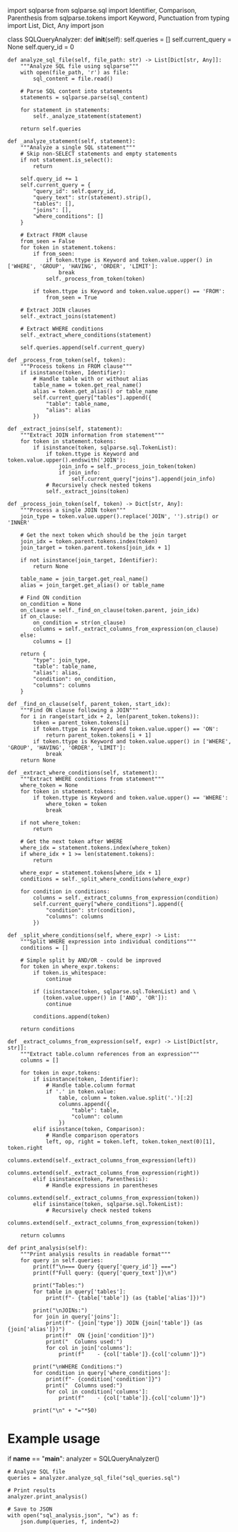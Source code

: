 import sqlparse
from sqlparse.sql import Identifier, Comparison, Parenthesis
from sqlparse.tokens import Keyword, Punctuation
from typing import List, Dict, Any
import json

class SQLQueryAnalyzer:
    def __init__(self):
        self.queries = []
        self.current_query = None
        self.query_id = 0

    def analyze_sql_file(self, file_path: str) -> List[Dict[str, Any]]:
        """Analyze SQL file using sqlparse"""
        with open(file_path, 'r') as file:
            sql_content = file.read()
        
        # Parse SQL content into statements
        statements = sqlparse.parse(sql_content)
        
        for statement in statements:
            self._analyze_statement(statement)
            
        return self.queries

    def _analyze_statement(self, statement):
        """Analyze a single SQL statement"""
        # Skip non-SELECT statements and empty statements
        if not statement.is_select():
            return
            
        self.query_id += 1
        self.current_query = {
            "query_id": self.query_id,
            "query_text": str(statement).strip(),
            "tables": [],
            "joins": [],
            "where_conditions": []
        }
        
        # Extract FROM clause
        from_seen = False
        for token in statement.tokens:
            if from_seen:
                if token.ttype is Keyword and token.value.upper() in ['WHERE', 'GROUP', 'HAVING', 'ORDER', 'LIMIT']:
                    break
                self._process_from_token(token)
            
            if token.ttype is Keyword and token.value.upper() == 'FROM':
                from_seen = True
        
        # Extract JOIN clauses
        self._extract_joins(statement)
        
        # Extract WHERE conditions
        self._extract_where_conditions(statement)
        
        self.queries.append(self.current_query)

    def _process_from_token(self, token):
        """Process tokens in FROM clause"""
        if isinstance(token, Identifier):
            # Handle table with or without alias
            table_name = token.get_real_name()
            alias = token.get_alias() or table_name
            self.current_query["tables"].append({
                "table": table_name,
                "alias": alias
            })

    def _extract_joins(self, statement):
        """Extract JOIN information from statement"""
        for token in statement.tokens:
            if isinstance(token, sqlparse.sql.TokenList):
                if token.ttype is Keyword and token.value.upper().endswith('JOIN'):
                    join_info = self._process_join_token(token)
                    if join_info:
                        self.current_query["joins"].append(join_info)
                # Recursively check nested tokens
                self._extract_joins(token)

    def _process_join_token(self, token) -> Dict[str, Any]:
        """Process a single JOIN token"""
        join_type = token.value.upper().replace('JOIN', '').strip() or 'INNER'
        
        # Get the next token which should be the join target
        join_idx = token.parent.tokens.index(token)
        join_target = token.parent.tokens[join_idx + 1]
        
        if not isinstance(join_target, Identifier):
            return None
            
        table_name = join_target.get_real_name()
        alias = join_target.get_alias() or table_name
        
        # Find ON condition
        on_condition = None
        on_clause = self._find_on_clause(token.parent, join_idx)
        if on_clause:
            on_condition = str(on_clause)
            columns = self._extract_columns_from_expression(on_clause)
        else:
            columns = []
        
        return {
            "type": join_type,
            "table": table_name,
            "alias": alias,
            "condition": on_condition,
            "columns": columns
        }

    def _find_on_clause(self, parent_token, start_idx):
        """Find ON clause following a JOIN"""
        for i in range(start_idx + 2, len(parent_token.tokens)):
            token = parent_token.tokens[i]
            if token.ttype is Keyword and token.value.upper() == 'ON':
                return parent_token.tokens[i + 1]
            if token.ttype is Keyword and token.value.upper() in ['WHERE', 'GROUP', 'HAVING', 'ORDER', 'LIMIT']:
                break
        return None

    def _extract_where_conditions(self, statement):
        """Extract WHERE conditions from statement"""
        where_token = None
        for token in statement.tokens:
            if token.ttype is Keyword and token.value.upper() == 'WHERE':
                where_token = token
                break
                
        if not where_token:
            return
            
        # Get the next token after WHERE
        where_idx = statement.tokens.index(where_token)
        if where_idx + 1 >= len(statement.tokens):
            return
            
        where_expr = statement.tokens[where_idx + 1]
        conditions = self._split_where_conditions(where_expr)
        
        for condition in conditions:
            columns = self._extract_columns_from_expression(condition)
            self.current_query["where_conditions"].append({
                "condition": str(condition),
                "columns": columns
            })

    def _split_where_conditions(self, where_expr) -> List:
        """Split WHERE expression into individual conditions"""
        conditions = []
        
        # Simple split by AND/OR - could be improved
        for token in where_expr.tokens:
            if token.is_whitespace:
                continue
                
            if (isinstance(token, sqlparse.sql.TokenList) and \
               (token.value.upper() in ['AND', 'OR']):
                continue
                
            conditions.append(token)
            
        return conditions

    def _extract_columns_from_expression(self, expr) -> List[Dict[str, str]]:
        """Extract table.column references from an expression"""
        columns = []
        
        for token in expr.tokens:
            if isinstance(token, Identifier):
                # Handle table.column format
                if '.' in token.value:
                    table, column = token.value.split('.')[:2]
                    columns.append({
                        "table": table,
                        "column": column
                    })
            elif isinstance(token, Comparison):
                # Handle comparison operators
                left, op, right = token.left, token.token_next(0)[1], token.right
                columns.extend(self._extract_columns_from_expression(left))
                columns.extend(self._extract_columns_from_expression(right))
            elif isinstance(token, Parenthesis):
                # Handle expressions in parentheses
                columns.extend(self._extract_columns_from_expression(token))
            elif isinstance(token, sqlparse.sql.TokenList):
                # Recursively check nested tokens
                columns.extend(self._extract_columns_from_expression(token))
                
        return columns

    def print_analysis(self):
        """Print analysis results in readable format"""
        for query in self.queries:
            print(f"\n=== Query {query['query_id']} ===")
            print(f"Full query: {query['query_text']}\n")
            
            print("Tables:")
            for table in query['tables']:
                print(f"- {table['table']} (as {table['alias']})")
            
            print("\nJOINs:")
            for join in query['joins']:
                print(f"- {join['type']} JOIN {join['table']} (as {join['alias']})")
                print(f"  ON {join['condition']}")
                print("  Columns used:")
                for col in join['columns']:
                    print(f"    - {col['table']}.{col['column']}")
            
            print("\nWHERE Conditions:")
            for condition in query['where_conditions']:
                print(f"- {condition['condition']}")
                print("  Columns used:")
                for col in condition['columns']:
                    print(f"    - {col['table']}.{col['column']}")
            
            print("\n" + "="*50)

# Example usage
if __name__ == "__main__":
    analyzer = SQLQueryAnalyzer()
    
    # Analyze SQL file
    queries = analyzer.analyze_sql_file("sql_queries.sql")
    
    # Print results
    analyzer.print_analysis()
    
    # Save to JSON
    with open("sql_analysis.json", "w") as f:
        json.dump(queries, f, indent=2)
